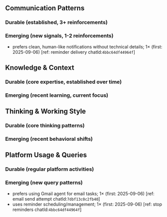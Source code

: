 ## Communication Patterns
### Durable (established, 3+ reinforcements)

### Emerging (new signals, 1-2 reinforcements)
- prefers clean, human-like notifications without technical details; 1× (first: 2025-09-06) [ref: reminder delivery chatId:`4bbc64df44964f`]

## Knowledge & Context
### Durable (core expertise, established over time)

### Emerging (recent learning, current focus)

## Thinking & Working Style
### Durable (core thinking patterns)

### Emerging (recent behavioral shifts)

## Platform Usage & Queries
### Durable (regular platform activities)

### Emerging (new query patterns)
- prefers using Gmail agent for email tasks; 1× (first: 2025-09-06) [ref: email send attempt chatId:`7dbf13c0c2fb40`]
- uses reminder scheduling/management; 1× (first: 2025-09-06) [ref: stop reminders chatId:`4bbc64df44964f`]